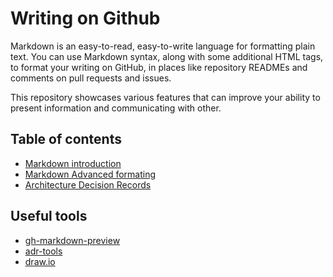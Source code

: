 # Writing on Github

Markdown is an easy-to-read, easy-to-write language for formatting plain text. You can use Markdown syntax, along with some additional HTML tags, to format your writing on GitHub, in places like repository READMEs and comments on pull requests and issues.

This repository showcases various features that can improve your ability to present information and communicating with other.

## Table of contents

- [Markdown introduction](./markdown.md)
- [Markdown Advanced formating](./advanced-formating.md)
- [Architecture Decision Records](./doc/architecture/decisions/README.md)


## Useful tools

- [gh-markdown-preview](https://github.com/yusukebe/gh-markdown-preview)
- [adr-tools](https://github.com/npryce/adr-tools?tab=readme-ov-file)
- [draw.io](https://app.diagrams.net)